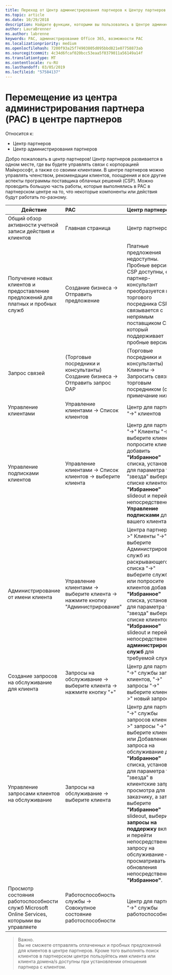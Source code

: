 ```yaml
---
title: Переход от Центр администрирования партнеров к Центру партнеров
ms.topic: article
ms.date: 10/29/2018
description: Найдите функции, которыми вы пользовались в Центре администрирования партнеров, в Центре партнеров
author: LauraBrenner
ms.author: labrenne
keywords: PAC, администрирование Office 365, возможности PAC
ms.localizationpriority: medium
ms.openlocfilehash: 7200f93a25f74903805d095bbd821e07758873ab
ms.sourcegitcommit: 4c34d6fcaf020bcc53eaa5f0379011a56149a14f
ms.translationtype: MT
ms.contentlocale: ru-RU
ms.lasthandoff: 03/05/2019
ms.locfileid: "57584137"
---
```

# <a name="moving-from-partner-admin-center-pac-to-the-partner-center"></a>Перемещение из центра администрирования партнера (PAC) в центре партнеров

Относится к:
- Центр партнеров
- Центр администрирования партнеров

Добро пожаловать в центр партнеров! Центр партнеров развивается в одном месте, где вы будете управлять связи с корпорацией Майкрософт, а также со своими клиентами. В центре партнеров можно управлять членством, рекомендации клиентов, поощрения и все другие аспекты программы поставщика облачных решений (CSP). Можно проводить большую часть работы, которые выполнялись в PAC в партнерском центре на то, что некоторые компоненты или действия будут работать по-разному. 


|**Действие**   |**PAC**   |**Центр партнеров**   |
|--------------|:--------------|:---------------|
|Общий обзор активности учетной записи действия и клиентов|Главная страница|Центр партнеров|
|Получение новых клиентов и предоставление предложений для платных и пробных служб|Создание бизнеса -> Отправить предложение|Платные предложения недоступны. Пробные версии CSP доступны, если партнер-консультант преобразуется в торгового посредника CSP и связывается с непрямым поставщиком CSP, который поддерживает пробные версии. |
|Запрос связей|(Торговые посредники и консультанты) Создание бизнеса -> Отправить запрос DAP|(Торговые посредники и консультанты) Клиенты -> Запросить связь с торговым посредником (см. примечание ниже)|
|Управление клиентами|Управление клиентами -> Список клиентов|Центр для партнеров "->" клиентов|
|Управление подписками клиентов|Управление клиентами -> Список клиентов -> выберите клиента|Центр для партнеров "->" Клиенты "->" выберите клиент или попросите клиентов добавить **"Избранное"** списка, установив для параметра типа "звезда" выберите в списке клиентов — **"Избранное"** slideout и перейти непосредственно к  **Управление подписками** для вашего клиента.|
|Администрирование от имени клиента|Управление клиентами -> выберите клиента -> нажмите кнопку "Администрирование"|Центра партнеров "->" Клиенты "->" выберите Администрирование служб из раскрывающегося списка "->" выберите службы, или попросите клиентов добавить **"Избранное"** списка, установив для параметра типа "звезда" выберите в списке клиентов — **"Избранное"**  slideout и перейти непосредственно к **администрирования служб** для требуемой службы.|
|Создание запросов на обслуживание для клиента|Запросы на обслуживание -> выберите клиента -> нажмите кнопку "+" | Центр для партнеров "->" службы запросы клиентов, "->" запросы "->" выберите клиента "->" новый запрос|
|Управление запросами клиентов на обслуживание| Запросы на обслуживание -> выберите клиента|Центр для партнеров "->" службы запросов клиента, "->" запросы "->" выберите клиента или Добавление запроса на обслуживание для **"Избранное"** списка, установив для параметра типа "звезда" в клиентские запросы просмотра для этого заказчику, а затем выберите  **"Избранное"** slideout, выберите **запросы на поддержку** вкладку и перейти непосредственно к запросу на обслуживание — или просматривать обновления непосредственно из **"Избранное"**.|
|Просмотр состояния работоспособности служб Microsoft Online Services, которыми вы управляете|Работоспособность службы -> Совокупное состояние работоспособности|Центр для партнеров "->" службы работоспособности|

>Важно.<br>
Вы не сможете отправлять оплаченных и пробных предложений для клиентов в центре партнеров. Кроме того выполнять поиск клиентов в партнерском центре пользуйтесь имя клиента или клиента домена/s доступны при установлении отношения партнера с клиентом.